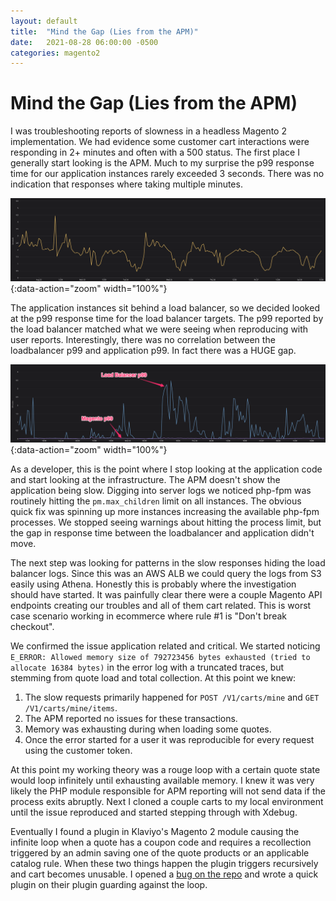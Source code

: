 ```yaml
---
layout: default
title:  "Mind the Gap (Lies from the APM)"
date:   2021-08-28 06:00:00 -0500
categories: magento2
---
```


# Mind the Gap (Lies from the APM)

I was troubleshooting reports of slowness in a headless Magento 2 
implementation. We had evidence some customer cart interactions were 
responding in 2+ minutes and often with a 500 status. The first place I 
generally start looking is the APM. Much to my surprise the p99 response 
time for our application instances rarely exceeded 3 seconds. There was no 
indication that responses where taking multiple minutes.

![magento p99](/assets/img/blog/2021/08/28/magento-p99.png){:data-action="zoom" width="100%"}

The application instances sit behind a load balancer, so we decided looked 
at the p99 response time for the load balancer targets. The p99 reported by 
the load balancer matched what we were seeing when reproducing with user 
reports. Interestingly, there was no correlation between the loadbalancer 
p99 and application p99. In fact there was a HUGE gap.

![p99 comparison](/assets/img/blog/2021/08/28/load-balancer-p99.png)
{:data-action="zoom" width="100%"}

As a developer, this is the point where I stop looking at the application 
code and start looking at the infrastructure. The APM doesn't show the 
application being slow. Digging into server logs we noticed php-fpm was 
routinely hitting the `pm.max_children` limit on all instances. The obvious 
quick fix was spinning up more instances increasing the available php-fpm 
processes. We stopped seeing warnings about hitting the process limit, but 
the gap in response time between the loadbalancer and application didn't move.

The next step was looking for patterns in the slow responses hiding the load 
balancer logs. Since this was an AWS ALB we could query the logs from S3 
easily using Athena. Honestly this is probably where the investigation 
should have started. It was painfully clear there were a couple Magento API 
endpoints creating our troubles and all of them cart related. This is worst 
case scenario working in ecommerce where rule #1 is "Don't break checkout".

We confirmed the issue application related and critical. We started noticing 
`E_ERROR: Allowed memory size of 792723456 bytes exhausted (tried to 
allocate 16384 bytes)` in the error log with a truncated traces, but 
stemming from quote load and total collection. At this point we knew:

1. The slow requests primarily happened for `POST /V1/carts/mine` and 
   `GET /V1/carts/mine/items`.
2. The APM reported no issues for these transactions.
3. Memory was exhausting during when loading some quotes.
4. Once the error started for a user it was reproducible for every request 
   using the customer token.

At this point my working theory was a rouge loop with a certain quote state 
would loop infinitely until exhausting available memory. I knew it was very 
likely the PHP module responsible for APM reporting will not send data if 
the process exits abruptly. Next I cloned a couple carts to my local 
environment until the issue reproduced and started stepping through with 
Xdebug.

Eventually I found a plugin in Klaviyo's Magento 2 module causing the 
infinite loop when a quote has a coupon code and requires a recollection 
triggered by an admin saving one of the quote products or an applicable 
catalog rule. When these two things happen the plugin triggers recursively 
and cart becomes unusable. I opened a 
[bug on the repo](https://github.com/klaviyo/magento2-klaviyo/issues/133) and 
wrote a quick plugin on their plugin guarding against the loop.
